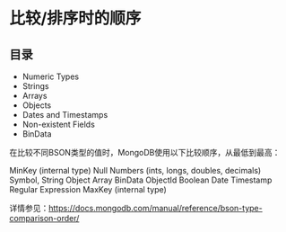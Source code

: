 # 比较/排序时的顺序

## 目录
- Numeric Types
- Strings
- Arrays
- Objects
- Dates and Timestamps
- Non-existent Fields
- BinData


在比较不同BSON类型的值时，MongoDB使用以下比较顺序，从最低到最高：

MinKey (internal type)
Null
Numbers (ints, longs, doubles, decimals)
Symbol, String
Object
Array
BinData
ObjectId
Boolean
Date
Timestamp
Regular Expression
MaxKey (internal type)

详情参见：https://docs.mongodb.com/manual/reference/bson-type-comparison-order/